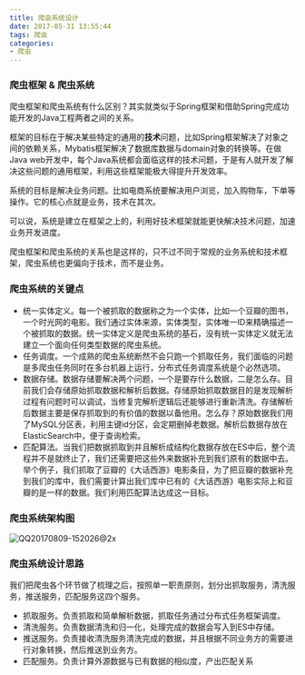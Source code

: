 ```yaml
---
title: 爬虫系统设计
date: 2017-05-31 13:55:44
tags: 爬虫
categories:
- 爬虫
---
```

### 爬虫框架 & 爬虫系统

爬虫框架和爬虫系统有什么区别？其实就类似于Spring框架和借助Spring完成功能开发的Java工程两者之间的关系。

框架的目标在于解决某些特定的通用的**技术**问题，比如Spring框架解决了对象之间的依赖关系，Mybatis框架解决了数据库数据与domain对象的转换等。在做Java web开发中，每个Java系统都会面临这样的技术问题，于是有人就开发了解决这些问题的通用框架，利用这些框架能极大得提升开发效率。

系统的目标是解决业务问题。比如电商系统要解决用户浏览，加入购物车，下单等操作。它的核心点就是业务，技术在其次。

可以说，系统是建立在框架之上的，利用好技术框架就能更快解决技术问题，加速业务开发进度。

爬虫框架和爬虫系统的关系也是这样的，只不过不同于常规的业务系统和技术框架，爬虫系统也更偏向于技术，而不是业务。

### 爬虫系统的关键点

* 统一实体定义。每一个被抓取的数据称之为一个实体，比如一个豆瓣的图书，一个时光网的电影。我们通过实体来源，实体类型，实体唯一ID来精确描述一个被抓取的数据。统一实体定义是爬虫系统的基石，没有统一实体定义就无法建立一个面向任何类型数据的爬虫系统。
* 任务调度。一个成熟的爬虫系统断然不会只跑一个抓取任务，我们面临的问题是多爬虫任务同时在多台机器上运行，分布式任务调度系统是个必然选项。
* 数据存储。数据存储要解决两个问题，一个是要存什么数据，二是怎么存。目前我们会存储原始抓取数据和解析后数据。存储原始抓取数据目的是发现解析过程有问题时可以调试，当修复完解析逻辑后还能够进行重新清洗。存储解析后数据主要是保存抓取到的有价值的数据以备他用。怎么存？原始数据我们用了MySQL分区表，利用主键id分区，会定期删掉老数据。解析后数据存放在ElasticSearch中，便于查询检索。
* 匹配算法。当我们把数据抓取到并且解析成结构化数据存放在ES中后，整个流程并不是就终止了，我们还需要把这些外来数据补充到我们原有的数据中去。举个例子，我们抓取了豆瓣的《大话西游》电影条目，为了把豆瓣的数据补充到我们的库中，我们需要计算出我们库中已有的《大话西游》电影实际上和豆瓣的是一样的数据。我们利用匹配算法达成这一目标。


### 爬虫系统架构图

![QQ20170809-152026@2x](/Users/xurongyang/Workspace/Hexo/source/images/QQ20170809-152026@2x.png)

### 爬虫系统设计思路

我们把爬虫各个环节做了梳理之后，按照单一职责原则，划分出抓取服务，清洗服务，推送服务，匹配服务这四个服务。

* 抓取服务。负责抓取和简单解析数据，抓取任务通过分布式任务框架调度。
* 清洗服务。负责数据清洗和归一化，处理完成的数据会写入到ES中存储。
* 推送服务。负责接收清洗服务清洗完成的数据，并且根据不同业务方的需要进行对象转换，然后推送到业务方。
* 匹配服务。负责计算外源数据与已有数据的相似度，产出匹配关系


